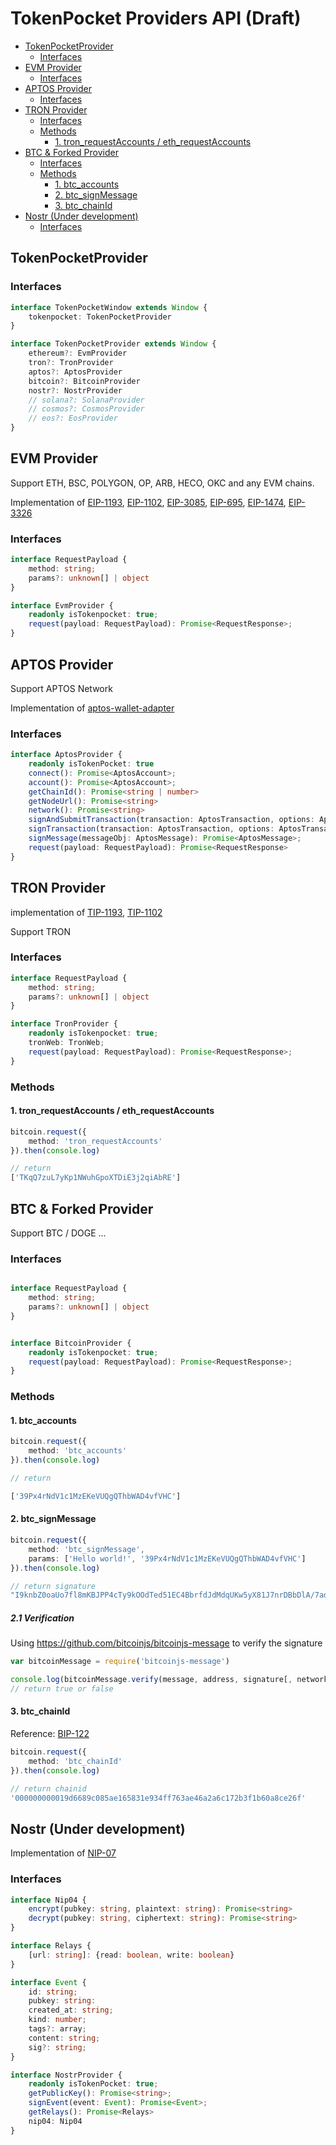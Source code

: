 # TokenPocket Providers API (Draft)

<!-- vscode-markdown-toc -->
* [TokenPocketProvider](#tokenpocketprovider)
    * [Interfaces](#interfaces)
* [EVM Provider](#evm-provider)
    * [Interfaces](#interfaces-1)
* [APTOS Provider](#aptos-provider)
    * [Interfaces](#interfaces-2)
* [TRON Provider](#tron-provider)
    * [Interfaces](#interfaces-3)
    * [Methods](#methods)
        * [1. tron_requestAccounts / eth_requestAccounts](#1.-tron_requestaccounts-/-eth_requestaccounts)
* [BTC & Forked Provider](#btc-&-forked-provider)
    * [Interfaces](#interfaces-4)
    * [Methods](#methods-1)
        * [1. btc_accounts](#1.-btc_accounts)
        * [2. btc_signMessage](#2.-btc_signmessage)
        * [3. btc_chainId](#3.-btc_chainid)
* [Nostr (Under development)](#nostr-(under-development))
    * [Interfaces](#interfaces-5)

<!-- vscode-markdown-toc-config
	numbering=false
	autoSave=true
	/vscode-markdown-toc-config -->
<!-- /vscode-markdown-toc -->

## <a name='tokenpocketprovider'></a>TokenPocketProvider

### <a name='interfaces'></a>Interfaces

```typescript
interface TokenPocketWindow extends Window {
    tokenpocket: TokenPocketProvider
}

interface TokenPocketProvider extends Window {
    ethereum?: EvmProvider
    tron?: TronProvider
    aptos?: AptosProvider
    bitcoin?: BitcoinProvider
    nostr?: NostrProvider
    // solana?: SolanaProvider
    // cosmos?: CosmosProvider
    // eos?: EosProvider
}
```

## <a name='evm-provider'></a>EVM Provider

Support ETH, BSC, POLYGON, OP, ARB, HECO, OKC and any EVM chains.

Implementation of [EIP-1193](https://eips.ethereum.org/EIPS/eip-1193), [EIP-1102](https://eips.ethereum.org/EIPS/eip-1102), [EIP-3085](https://eips.ethereum.org/EIPS/eip-3085), [EIP-695](https://eips.ethereum.org/EIPS/eip-695), [EIP-1474](https://eips.ethereum.org/EIPS/eip-1474), [EIP-3326](https://eips.ethereum.org/EIPS/eip-3326)

### <a name='interfaces-1'></a>Interfaces

```typescript
interface RequestPayload {
    method: string;
    params?: unknown[] | object
}

interface EvmProvider {
    readonly isTokenpocket: true;
    request(payload: RequestPayload): Promise<RequestResponse>;
}

```


## <a name='aptos-provider'></a>APTOS Provider
Support APTOS Network


Implementation of [aptos-wallet-adapter](https://github.com/TP-Lab/aptos-wallet-adapter)

### <a name='interfaces-2'></a>Interfaces
```typescript
interface AptosProvider {
    readonly isTokenPocket: true
    connect(): Promise<AptosAccount>;
    account(): Promise<AptosAccount>;
    getChainId(): Promise<string | number>
    getNodeUrl(): Promise<string>
    network(): Promise<string>
    signAndSubmitTransaction(transaction: AptosTransaction, options: AptosTransactionOpt): Promise<AptosTransactionResponse>;
    signTransaction(transaction: AptosTransaction, options: AptosTransactionOpt): Promise<AptosSignedTransaction>;
    signMessage(messageObj: AptosMessage): Promise<AptosMessage>;
    request(payload: RequestPayload): Promise<RequestResponse>
}
```



## <a name='tron-provider'></a>TRON Provider

implementation of [TIP-1193](https://github.com/tronprotocol/tips/blob/master/tip-1193.md), [TIP-1102](https://github.com/tronprotocol/tips/blob/master/tip-1102.md)

Support TRON

### <a name='interfaces-3'></a>Interfaces
```typescript
interface RequestPayload {
    method: string;
    params?: unknown[] | object
}

interface TronProvider {
    readonly isTokenpocket: true;
    tronWeb: TronWeb;
    request(payload: RequestPayload): Promise<RequestResponse>;
}
```
### <a name='methods'></a>Methods

#### <a name='1.-tron_requestaccounts-/-eth_requestaccounts'></a>1. tron_requestAccounts / eth_requestAccounts

``` typescript
bitcoin.request({
    method: 'tron_requestAccounts'
}).then(console.log)

// return
['TKqQ7zuL7yKp1NWuhGpoXTDiE3j2qiAbRE']
```

## <a name='btc-&-forked-provider'></a>BTC & Forked Provider

Support BTC / DOGE ...

### <a name='interfaces-4'></a>Interfaces
```typescript

interface RequestPayload {
    method: string;
    params?: unknown[] | object
}


interface BitcoinProvider {
    readonly isTokenpocket: true;
    request(payload: RequestPayload): Promise<RequestResponse>;
}

```

### <a name='methods-1'></a>Methods

#### <a name='1.-btc_accounts'></a>1. btc_accounts

``` typescript
bitcoin.request({
    method: 'btc_accounts'
}).then(console.log)

// return

['39Px4rNdV1c1MzEKeVUQgQThbWAD4vfVHC']
```


#### <a name='2.-btc_signmessage'></a>2. btc_signMessage
```typescript
bitcoin.request({
    method: 'btc_signMessage',
    params: ['Hello world!', '39Px4rNdV1c1MzEKeVUQgQThbWAD4vfVHC']
}).then(console.log)

// return signature
"I9knbZ0oaUo7fl8mKBJPP4cTy9kOOdTed51EC4BbrfdJdMdqUKw5yX81J7nrDBbDlA/7adqhQr2Fdg8MRSbA1W8="
```

##### <a name='2.1-verification'></a>2.1 Verification

Using https://github.com/bitcoinjs/bitcoinjs-message to verify the signature

```typescript
var bitcoinMessage = require('bitcoinjs-message')

console.log(bitcoinMessage.verify(message, address, signature[, network.messagePrefix]))
// return true or false
```

#### <a name='3.-btc_chainid'></a>3. btc_chainId

Reference: [BIP-122](https://github.com/bitcoin/bips/blob/master/bip-0122.mediawiki)

``` typescript
bitcoin.request({
    method: 'btc_chainId'
}).then(console.log)

// return chainid 
'000000000019d6689c085ae165831e934ff763ae46a2a6c172b3f1b60a8ce26f'
```


## <a name='nostr-(under-development)'></a>Nostr (Under development)

Implementation of [NIP-07](https://github.com/nostr-protocol/nips/blob/master/07.md)

### <a name='interfaces-5'></a>Interfaces
```typescript
interface Nip04 {
    encrypt(pubkey: string, plaintext: string): Promise<string>
    decrypt(pubkey: string, ciphertext: string): Promise<string> 
}

interface Relays {
    [url: string]: {read: boolean, write: boolean}
}

interface Event {
    id: string;
    pubkey: string:
    created_at: string;
    kind: number;
    tags?: array;
    content: string;
    sig?: string; 
}

interface NostrProvider {
    readonly isTokenPocket: true;
    getPublicKey(): Promise<string>;
    signEvent(event: Event): Promise<Event>;
    getRelays(): Promise<Relays>
    nip04: Nip04
}
```






